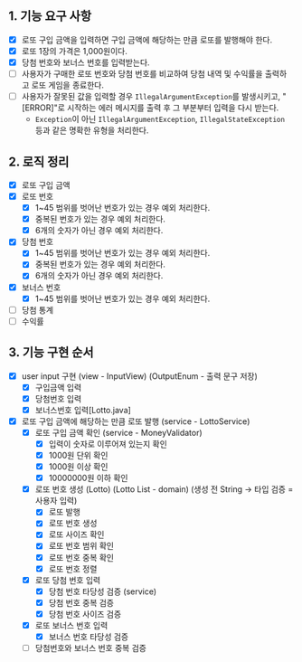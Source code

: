 ## 1. 기능 요구 사항

- [x] 로또 구입 금액을 입력하면 구입 금액에 해당하는 만큼 로또를 발행해야 한다.
- [x] 로또 1장의 가격은 1,000원이다.
- [x] 당첨 번호와 보너스 번호를 입력받는다.
- [ ] 사용자가 구매한 로또 번호와 당첨 번호를 비교하여 당첨 내역 및 수익률을 출력하고 로또 게임을 종료한다.
- [ ] 사용자가 잘못된 값을 입력할 경우 `IllegalArgumentException`를 발생시키고, "[ERROR]"로 시작하는 에러 메시지를 출력 후 그 부분부터 입력을 다시 받는다.
  - `Exception`이 아닌 `IllegalArgumentException`, `IllegalStateException` 등과 같은 명확한 유형을 처리한다.

## 2. 로직 정리
- [x] 로또 구입 금액
- [x] 로또 번호
    - [x] 1~45 범위를 벗어난 번호가 있는 경우 예외 처리한다.
    - [x] 중복된 번호가 있는 경우 예외 처리한다.
    - [x] 6개의 숫자가 아닌 경우 예외 처리한다.
- [x] 당첨 번호
    - [x] 1~45 범위를 벗어난 번호가 있는 경우 예외 처리한다.
    - [x] 중복된 번호가 있는 경우 예외 처리한다.
    - [x] 6개의 숫자가 아닌 경우 예외 처리한다.
- [x] 보너스 번호
    - [x] 1~45 범위를 벗어난 번호가 있는 경우 예외 처리한다.
- [ ] 당첨 통계
- [ ] 수익률

## 3. 기능 구현 순서

- [x] user input 구현 (view - InputView) (OutputEnum - 출력 문구 저장)
  - [x] 구입금액 입력
  - [x] 당첨번호 입력
  - [x] 보너스번호 입력[Lotto.java]
- [x] 로또 구입 금액에 해당하는 만큼 로또 발행 (service - LottoService)
  - [x] 로또 구입 금액 확인 (service - MoneyValidator)
    - [x] 입력이 숫자로 이루어져 있는지 확인
    - [x] 1000원 단위 확인
    - [x] 1000원 이상 확인
    - [x] 10000000원 이하 확인
  - [x] 로또 번호 생성 (Lotto) (Lotto List - domain) (생성 전 String -> 타입 검증 = 사용자 입력)
    - [x] 로또 발행
    - [x] 로또 번호 생성
    - [x] 로또 사이즈 확인
    - [x] 로또 번호 범위 확인
    - [x] 로또 번호 중복 확인
    - [x] 로또 번호 정렬
  - [x] 로또 당첨 번호 입력 
    - [x] 당첨 번호 타당성 검증 (service)
    - [x] 당첨 번호 중복 검증
    - [x] 당첨 번호 사이즈 검증
  - [x] 로또 보너스 번호 입력
    - [x] 보너스 번호 타당성 검증
  - [ ] 당첨번호와 보너스 번호 중복 검증
